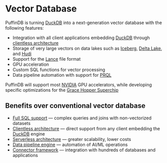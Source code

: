 # Vector Database

PuffinDB is turning [DuckDB](https://duckdb.org/) into a next-generation vector database with the following features:

- Integration with all client applications embedding [DuckDB](https://duckdb.org/) through [clientless architecture](Clientless.md)
- Storage of very large vectors on data lakes such as [Iceberg](https://iceberg.apache.org/), [Delta Lake](https://delta.io/), and [Hudi](https://hudi.apache.org/)
- Support for the [Lance](https://github.com/eto-ai/lance) file format
- GPU acceleration
- Custom SQL functions for vector processing
- Data pipeline automation with support for [PRQL](https://prql-lang.org/)

PuffinDB will support most [NVIDIA](https://www.nvidia.com/) GPU accelerators, while developing specific optimizations for the [Grace Hopper Superchip](https://www.nvidia.com/en-us/data-center/grace-hopper-superchip/)

## Benefits over conventional vector database
- [Full SQL support](Query%20Proxy.md#dialect-translation) — complex queries and joins with non-vectorized datasets
- [Clientless architecture](Clientless.md) — direct support from any client embedding the [DuckDB](https://duckdb.org/) engine
- [Serverless architecture](Architecture.md) — greater scalability, lower costs
- [Data pipeline engine](Pipeline%20Engine.md) — automation of AI/ML operations
- [Connector framework](Airbyte.md) — integration with hundreds of databases and applications
